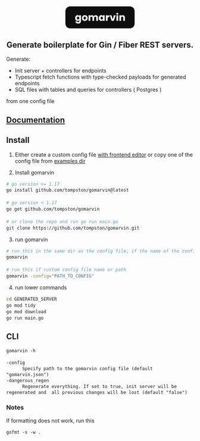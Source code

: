 <h4 align="center">
<img src="./assets/gomarvin.svg" height="59">

<h2 align="center">Generate boilerplate for Gin / Fiber REST servers.</h2>

Generate:

- Init server + controllers for endpoints
- Typescript fetch functions with type-checked payloads for generated endpoints
- SQL files with tables and queries for controllers ( Postgres )

from one config file

## [Documentation](https://gomarvin.pages.dev/docs)

## Install

1.  Either create a custom config file [with frontend editor](https://gomarvin.pages.dev/) or copy one of the config file from [examples dir](https://github.com/tompston/gomarvin/tree/main/examples)

2.  Install gomarvin

```bash
# go version >= 1.17
go install github.com/tompston/gomarvin@latest

# go version < 1.17
go get github.com/tompston/gomarvin

# or clone the repo and run go run main.go
git clone https://github.com/tompston/gomarvin.git
```

3. run gomarvin

```bash
# run this in the same dir as the config file, if the name of the config is "gomarvin.json"
gomarvin

# run this if custom config file name or path
gomarvin -config="PATH_TO_CONFIG"
```

4. run lower commands

```bash
cd GENERATED_SERVER
go mod tidy
go mod download
go run main.go
```

## CLI

```
gomarvin -h

-config
      Specify path to the gomarvin config file (default "gomarvin.json")
-dangerous_regen
      Regenerate everything. If set to true, init server will be regenerated and  all previous changes will be lost (default "false")
```

### Notes

If formatting does not work, run this

```
gofmt -s -w .
```

<!--

# gen
go run main.go -dangerous_regen="true" -config="./previous/gomarvin-v0.1.0.json"
cd server_with_gin_next
go mod tidy
go mod download
gofmt -s -w .
code .
cd ..

#
git add .
git commit -m "next"
git push

GOOS=darwin GOARCH=arm64 go build -o gomarvin main.go

# release stuff
git add .
git commit -m "gomarvin: release v0.2.0"
git tag v0.2.0
git push origin v0.2.0
GOPROXY=proxy.golang.org go list -m github.com/tompston/gomarvin@v0.2.0

 -->
